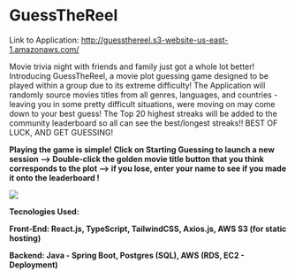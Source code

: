 # GuessTheReel

Link to Application: http://guessthereel.s3-website-us-east-1.amazonaws.com/

Movie trivia night with friends and family just got a whole lot better! Introducing GuessTheReel, a movie plot guessing game designed to be played within a group due to its extreme difficulty! The Application will randomly source movies titles from all genres, languages, and countries - leaving you in some pretty difficult situations, were moving on may come down to your best guess! The Top 20 highest streaks will be added to the community leaderboard so all can see the best/longest streaks!! BEST OF LUCK, AND GET GUESSING!


<b>Playing the game is simple! Click on Starting Guessing to launch a new session --> Double-click the golden movie title button that you think corresponds to the plot --> if you lose, enter your name to see if you made it onto the leaderboard !<b>

![](GuessTheReel.gif)



Tecnologies Used:
  
  Front-End: React.js, TypeScript, TailwindCSS, Axios.js, AWS S3 (for static hosting)
  
  Backend: Java - Spring Boot,  Postgres (SQL), AWS (RDS, EC2 - Deployment) 
